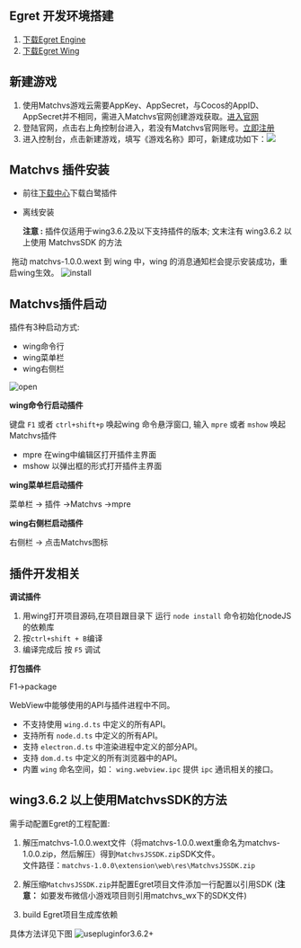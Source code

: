 ## Egret 开发环境搭建

1. [下载Egret Engine](http://tool.egret-labs.org/EgretLauncher/EgretLauncher-1.0.49.exe)
2. [下载Egret Wing](http://tool.egret-labs.org/EgretWing/electron/EgretWing-v3.2.6.exe)

## 新建游戏

1. 使用Matchvs游戏云需要AppKey、AppSecret，与Cocos的AppID、AppSecret并不相同，需进入Matchvs官网创建游戏获取。[进入官网](http://www.matchvs.com/manage/gameContentList/)
2. 登陆官网，点击右上角控制台进入，若没有Matchvs官网账号。[立即注册](http://www.matchvs.com/vsRegister)
3. 进入控制台，点击新建游戏，填写《游戏名称》即可，新建成功如下：![](http://imgs.matchvs.com/static/2_2.png)

## Matchvs 插件安装

- 前往[下载中心](http://www.matchvs.com/serviceDownload)下载白鹭插件  

- 离线安装   

  **注意 :** 插件仅适用于wing3.6.2及以下支持插件的版本;  文末注有 wing3.6.2 以上使用 MatchvsSDK 的方法

​        拖动 matchvs-1.0.0.wext 到 wing 中，wing 的消息通知栏会提示安装成功，重启wing生效。
![install](http://imgs.matchvs.com/static/egret/install.png)

## Matchvs插件启动

插件有3种启动方式:

- wing命令行
- wing菜单栏
- wing右侧栏

![open](http://imgs.matchvs.com/static/egret/open.png)

**wing命令行启动插件**

键盘 `F1` 或者 `ctrl+shift+p` 唤起wing 命令悬浮窗口,
输入 `mpre` 或者 `mshow` 唤起Matchvs插件

- mpre 在wing中编辑区打开插件主界面
- mshow  以弹出框的形式打开插件主界面

**wing菜单栏启动插件**

菜单栏 -> 插件 ->Matchvs ->mpre 

**wing右侧栏启动插件**

右侧栏 -> 点击Matchvs图标 

## 插件开发相关

**调试插件**

1. 用wing打开项目源码,在项目跟目录下 运行 `node install` 命令初始化nodeJS的依赖库
2. 按`ctrl+shift + B`编译
3. 编译完成后 按 `F5` 调试

**打包插件**

F1->package

WebView中能够使用的API与插件进程中不同。  

 - 不支持使用 `wing.d.ts` 中定义的所有API。
 - 支持所有 `node.d.ts` 中定义的所有API。
 - 支持 `electron.d.ts` 中渲染进程中定义的部分API。
 - 支持 `dom.d.ts` 中定义的所有浏览器中的API。
 - 内置 `wing` 命名空间，如： `wing.webview.ipc` 提供 `ipc` 通讯相关的接口。

## wing3.6.2 以上使用MatchvsSDK的方法

需手动配置Egret的工程配置:  

1)  解压matchvs-1.0.0.wext文件（将matchvs-1.0.0.wext重命名为matchvs-1.0.0.zip，然后解压）得到`MatchvsJSSDK.zip`SDK文件。  
文件路径：`matchvs-1.0.0\extension\web\res\MatchvsJSSDK.zip`  

2) 解压缩`MatchvsJSSDK.zip`并配置Egret项目文件添加一行配置以引用SDK
(**注意：** 如要发布微信小游戏项目则引用matchvs_wx下的SDK文件)  

3) build Egret项目生成库依赖

具体方法详见下图
![usepluginfor3.6.2+](http://imgs.matchvs.com/static/egret/usepluginfor3.6.2+.png)

